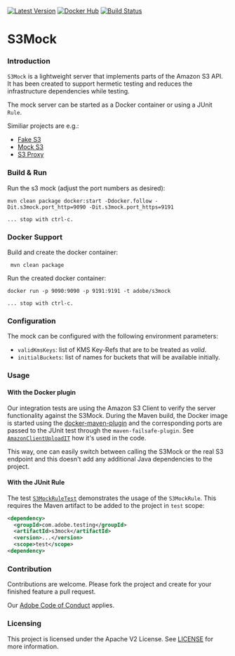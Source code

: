 [![Latest Version](https://img.shields.io/maven-central/v/com.adobe.testing/s3mock.svg?maxAge=3600&label=Latest%20Release)](https://search.maven.org/#search%7Cga%7C1%7Cg%3Acom.adobe.testing%20a%3As3mock)
[![Docker Hub](https://img.shields.io/badge/docker-latest-blue.svg)](https://hub.docker.com/r/adobe/s3mock/)
[![Build Status](https://travis-ci.org/adobe/S3Mock.svg?branch=master)](https://travis-ci.org/adobe/S3Mock)


S3Mock
======

### Introduction

`S3Mock` is a lightweight server that implements parts of the Amazon S3 API.
It has been created to support hermetic testing and reduces the infrastructure dependencies while testing.

The mock server can be started as a Docker container or using a JUnit `Rule`.

Similiar projects are e.g.:

 - [Fake S3](https://github.com/jubos/fake-s3)
 - [Mock S3](https://github.com/jserver/mock-s3)
 - [S3 Proxy](https://github.com/andrewgaul/s3proxy)

### Build & Run

Run the s3 mock (adjust the port numbers as desired):

    mvn clean package docker:start -Ddocker.follow -Dit.s3mock.port_http=9090 -Dit.s3mock.port_https=9191

    ... stop with ctrl-c.

### Docker Support

Build and create the docker container:

     mvn clean package

Run the created docker container:

    docker run -p 9090:9090 -p 9191:9191 -t adobe/s3mock

    ... stop with ctrl-c.

### Configuration

The mock can be configured with the following environment parameters:

- `validKmsKeys`: list of KMS Key-Refs that are to be treated as *valid*.
- `initialBuckets`: list of names for buckets that will be available initially.

### Usage

#### With the Docker plugin

Our integration tests are using the Amazon S3 Client to verify the server functionality against the S3Mock. During the Maven build, the Docker image is started using the [docker-maven-plugin](https://dmp.fabric8.io/) and the corresponding ports are passed to the JUnit test through the `maven-failsafe-plugin`. See [`AmazonClientUploadIT`](src/test/java/com/adobe/testing/s3mock/its/AmazonClientUploadIT.java) how it's used in the code.

This way, one can easily switch between calling the S3Mock or the real S3 endpoint and this doesn't add any additional Java dependencies to the project.

#### With the JUnit Rule

The test [`S3MockRuleTest`](src/test/java/com/adobe/testing/s3mock/S3MockRuleTest.java) demonstrates the usage of the `S3MockRule`. This requires the Maven artifact to be added to the project in `test` scope:

```xml
<dependency>
  <groupId>com.adobe.testing</groupId>
  <artifactId>s3mock</artifactId>
  <version>...</version>
  <scope>test</scope>
<dependency>
```

### Contribution

Contributions are welcome. Please fork the project and create for your finished feature a pull request.

Our [Adobe Code of Conduct](CODE_OF_CONDUCT.md) applies.

### Licensing

This project is licensed under the Apache V2 License. See [LICENSE](LICENSE) for more information.
